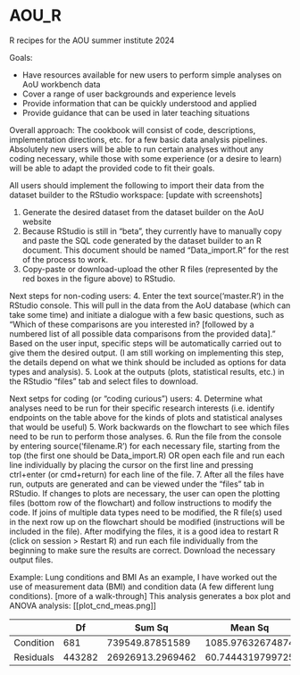 # AOU_R
R recipes for the AOU summer institute 2024

Goals: 
 - Have resources available for new users to perform simple analyses on AoU workbench data
 - Cover a range of user backgrounds and experience levels
 - Provide information that can be quickly understood and applied 
 - Provide guidance that can be used in later teaching situations

Overall approach: 
The cookbook will consist of code, descriptions, implementation directions, etc. for a few basic data analysis pipelines. Absolutely new users will be able to run certain analyses without any coding necessary, while those with some experience (or a desire to learn) will be able to adapt the provided code to fit their goals. 

All users should implement the following to import their data from the dataset builder to the RStudio workspace: [update with screenshots]
1. Generate the desired dataset from the dataset builder on the AoU website
2. Because RStudio is still in “beta”, they currently have to manually copy and paste the SQL code generated by the dataset builder to an R document. This document should be named “Data_import.R” for the rest of the process to work.
3. Copy-paste or download-upload the other R files (represented by the red boxes in the figure above) to RStudio.

Next steps for non-coding users:
4. Enter the text source(‘master.R’) in the RStudio console. This will pull in the data from the AoU database (which can take some time) and initiate a dialogue with a few basic questions, such as “Which of these comparisons are you interested in? [followed by a numbered list of all possible data comparisons from the provided data].” Based on the user input, specific steps will be automatically carried out to give them the desired output. (I am still working on implementing this step, the details depend on what we think should be included as options for data types and analysis).
5. Look at the outputs (plots, statistical results, etc.) in the RStudio “files” tab and select files to download.

Next setps for coding (or “coding curious”) users:
4. Determine what analyses need to be run for their specific research interests (i.e. identify endpoints on the table above for the kinds of plots and statistical analyses that would be useful)
5. Work backwards on the flowchart to see which files need to be run to perform those analyses.
6. Run the file from the console by entering source(‘filename.R’) for each necessary file, starting from the top (the first one should be Data_import.R) OR open each file and run each line individually by placing the cursor on the first line and pressing ctrl+enter (or cmd+return) for each line of the file.
7. After all the files have run, outputs are generated and can be viewed under the “files” tab in RStudio. If changes to plots are necessary, the user can open the plotting files (bottom row of the flowchart) and follow instructions to modify the code. If joins of multiple data types need to be modified, the R file(s) used in the next row up on the flowchart should be modified (instructions will be included in the file). 
After modifying the files, it is a good idea to restart R (click on session > Restart R) and run each file individually from the beginning to make sure the results are correct.
Download the necessary output files.

Example: Lung conditions and BMI
As an example, I have worked out the use of measurement data (BMI) and condition data (A few different lung conditions). 
[more of a walk-through]
This analysis generates a box plot and ANOVA analysis:
[[plot_cnd_meas.png]]



|           | Df     | Sum Sq           | Mean Sq          | F value          | Pr(>F) | 
|-----------|--------|------------------|------------------|------------------|--------| 
| Condition | 681    | 739549.87851589  | 1085.97632674874 | 17.8777921095185 | 0      |
| Residuals | 443282 | 26926913.2969462 | 60.7444319799725 |                  |        |








